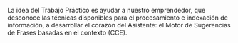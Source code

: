 La idea del Trabajo Práctico es ayudar a nuestro emprendedor, que desconoce las técnicas disponibles para el procesamiento e indexación de información, a desarrollar el corazón del Asistente: el Motor de Sugerencias de Frases basadas en el contexto (CCE).